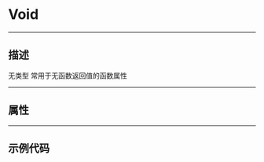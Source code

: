# Void

------------------------------------------------------------------------------------------
## 描述

无类型 常用于无函数返回值的函数属性

------------------------------------------------------------------------------------------
## 属性



------------------------------------------------------------------------------------------
## 示例代码